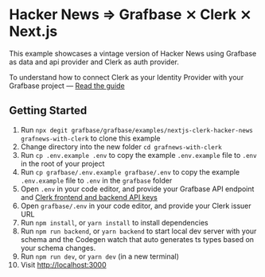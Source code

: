 # Hacker News => Grafbase ⨯ Clerk ⨯ Next.js

This example showcases a vintage version of Hacker News using Grafbase as data and api provider and Clerk as auth provider.

To understand how to connect Clerk as your Identity Provider with your Grafbase project &mdash; [Read the guide](https://grafbase.com/guides/using-clerk-as-your-identity-provider-with-grafbase)

## Getting Started

1. Run `npx degit grafbase/grafbase/examples/nextjs-clerk-hacker-news grafnews-with-clerk` to clone this example
2. Change directory into the new folder `cd grafnews-with-clerk`
3. Run `cp .env.example .env` to copy the example `.env.example` file to `.env` in the root of your project
4. Run `cp grafbase/.env.example grafbase/.env` to copy the example `.env.example` file to `.env` in the `grafbase` folder
5. Open `.env` in your code editor, and provide your Grafbase API endpoint and [Clerk frontend and backend API keys](https://dashboard.clerk.dev/last-active?path=api-keys)
6. Open `grafbase/.env` in your code editor, and provide your Clerk issuer URL
7. Run `npm install`, or `yarn install` to install dependencies
8. Run `npm run backend`, or `yarn backend` to start local dev server with your schema and the Codegen watch that auto generates ts types based on your schema changes.
9. Run `npm run dev`, or `yarn dev` (in a new terminal)
10. Visit [http://localhost:3000](http://localhost:3000)







